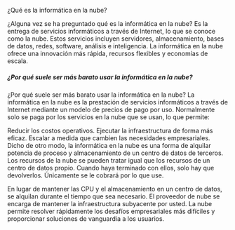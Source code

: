 ¿Qué es la informática en la nube?


¿Alguna vez se ha preguntado qué es la informática en la nube? Es la entrega de servicios informáticos a través de Internet, lo que se conoce como la nube. Estos servicios incluyen servidores, almacenamiento, bases de datos, redes, software, análisis e inteligencia. La informática en la nube ofrece una innovación más rápida, recursos flexibles y economías de escala.

<div class="card-body">
      <h5 class="card-title">¿Por qué suele ser más barato usar la informática en la nube?
</h5>
      <a class="btn btn-primary" href="#"></a>
      <p class="card-text">
¿Por qué suele ser más barato usar la informática en la nube?
La informática en la nube es la prestación de servicios informáticos a través de Internet mediante un modelo de precios de pago por uso. Normalmente solo se paga por los servicios en la nube que se usan, lo que permite:

Reducir los costos operativos.
Ejecutar la infraestructura de forma más eficaz.
Escalar a medida que cambien las necesidades empresariales.
Dicho de otro modo, la informática en la nube es una forma de alquilar potencia de proceso y almacenamiento de un centro de datos de terceros. Los recursos de la nube se pueden tratar igual que los recursos de un centro de datos propio. Cuando haya terminado con ellos, solo hay que devolverlos. Únicamente se le cobrará por lo que use.

En lugar de mantener las CPU y el almacenamiento en un centro de datos, se alquilan durante el tiempo que sea necesario. El proveedor de nube se encarga de mantener la infraestructura subyacente por usted. La nube permite resolver rápidamente los desafíos empresariales más difíciles y proporcionar soluciones de vanguardia a los usuarios.

</p>
      <p class="card-text"><small class="text-muted"></small></p>
    </div>